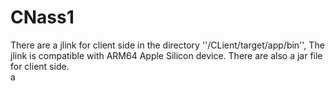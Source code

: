 # CNass1
There are a jlink for client side in the directory ''/CLient/target/app/bin'', The jlink is compatible with ARM64 Apple Silicon device. There are also a jar file for client side.\
a
